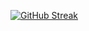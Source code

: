 <a href="https://git.io/streak-stats"><img src="https://github-readme-streak-stats-zeta-beryl.vercel.app?user=GwenhOPS&theme=vision-friendly-dark" alt="GitHub Streak" /></a>

<!--
**gwenhOPS/gwenhOPS** is a ✨ _special_ ✨ repository because its `README.md` (this file) appears on your GitHub profile.

Here are some ideas to get you started:

- 🔭 I’m currently working on ...
- 🌱 I’m currently learning ...
- 👯 I’m looking to collaborate on ...
- 🤔 I’m looking for help with ...
- 💬 Ask me about ...
- 📫 How to reach me: ...
- 😄 Pronouns: ...
- ⚡ Fun fact: ...
-->
